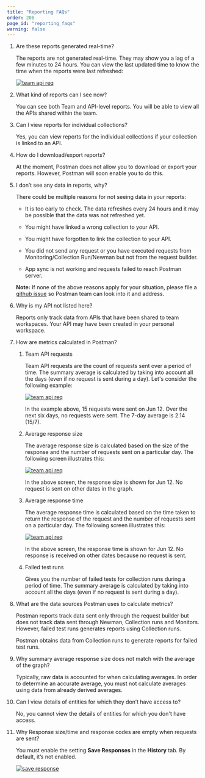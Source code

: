 ```yaml
---
title: "Reporting FAQs"
order: 208
page_id: "reporting_faqs"
warning: false
---
```


1. Are these reports generated real-time?

    The reports are not generated real-time. They may show you a lag of a few minutes to 24 hours. You can view the last updated time to know the time when the reports were last refreshed:

    [![team api req](https://assets.postman.com/postman-docs/Reports-LastUpdated.png)](https://assets.postman.com/postman-docs/Reports-LastUpdated.png)

1. What kind of reports can I see now?

    You can see both Team and API-level reports. You will be able to view all the APIs shared within the team.

1. Can I view reports for individual collections?

    Yes, you can view reports for the individual collections if your collection is linked to an API.

1. How do I download/export reports?

    At the moment, Postman does not allow you to download or export your reports. However, Postman will soon enable you to do this.

1. I don’t see any data in reports, why?

    There could be multiple reasons for not seeing data in your reports:

    * It is too early to check. The data refreshes every 24 hours and it may be possible that the data was not refreshed yet.

    * You might have linked a wrong collection to your API.

    * You might have forgotten to link the collection to your API.

    * You did not send any request or you have executed requests from Monitoring/Collection Run/Newman but not from the request builder.

    * App sync is not working and requests failed to reach Postman server.

    **Note:** If none of the above reasons apply for your situation, please file a [github issue](https://github.com/postmanlabs/) so Postman team can look into it and address.

1. Why is my API not listed here?

    Reports only track data from APIs that have been shared to team workspaces. Your API may have been created in your personal workspace.

1. How are metrics calculated in Postman?

    1. Team API requests

        Team API requests are the count of requests sent over a period of time. The summary average is calculated by taking into account all the days (even if no request is sent during a day). Let's consider the following example:

        [![team api req](https://assets.postman.com/postman-docs/Reports-TeamAPI.png)](https://assets.postman.com/postman-docs/Reports-TeamAPI.png)

        In the example above, 15 requests were sent on Jun 12. Over the next six days, no requests were sent. The 7-day average is 2.14 (15/7).

    1. Average response size

        The average response size is calculated based on the size of the response and the number of requests sent on a particular day. The following screen illustrates this:

        [![team api req](https://assets.postman.com/postman-docs/Reports-AvgResp.png)](https://assets.postman.com/postman-docs/Reports-AvgResp.png)

        In the above screen, the response size is shown for Jun 12. No request is sent on other dates in the graph.

    1. Average response time

        The average response time is calculated based on the time taken to return the response of the request and the number of requests sent on a particular day. The following screen illustrates this:

        [![team api req](https://assets.postman.com/postman-docs/Reports-AvgRespTime.png)](https://assets.postman.com/postman-docs/Reports-AvgRespTime.png)

        In the above screen, the response time is shown for Jun 12. No response is received on other dates because no request is sent.

    1. Failed test runs

        Gives you the number of failed tests for collection runs during a period of time. The summary average is calculated by taking into account all the days (even if no request is sent during a day).

1. What are the data sources Postman uses to calculate metrics?

    Postman reports track data sent only through the request builder but does not track data sent through Newman, Collection runs and Monitors. However, failed test runs generates reports using Collection runs.

    Postman obtains data from Collection runs to generate reports for failed test runs.  

1. Why summary average response size does not match with the average of the graph?

    Typically, raw data is accounted for when calculating averages. In order to determine an accurate average, you must not calculate averages using data from already derived averages.

1. Can I view details of entities for which they don’t have access to?

    No, you cannot view the details of entities for which you don't have access.

1. Why Response size/time and response codes are empty when requests are sent?

    You must enable the setting **Save Responses** in the **History** tab. By default, it’s not enabled.

    [![save response](https://assets.postman.com/postman-docs/History_Response_Jun18.png)](https://assets.postman.com/postman-docs/History_Response_Jun18.png)
